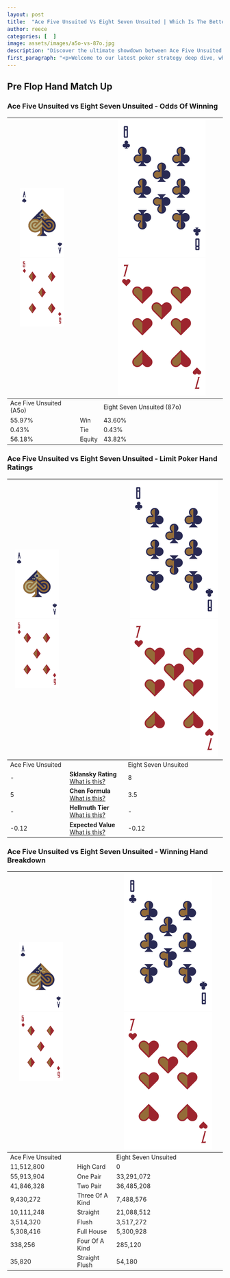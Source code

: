 ```yaml
---
layout: post
title:  "Ace Five Unsuited Vs Eight Seven Unsuited | Which Is The Better Hand In Poker? A Complete Guide"
author: reece
categories: [  ]
image: assets/images/a5o-vs-87o.jpg
description: "Discover the ultimate showdown between Ace Five Unsuited and Eight Seven Unsuited in poker! Uncover the odds, strategies, and scenarios where one hand triumphs over the other. Get ready to up your poker game with this thrilling analysis."
first_paragraph: "<p>Welcome to our latest poker strategy deep dive, where we're pitting two distinct hands against each other in a high-stakes showdown: Ace Five Unsuited vs Eight Seven Unsuited.</p><p>In the dynamic world of poker, every decision counts, and knowing which hand holds the upper hand is key to your success at the table.</p><p>In this article, we'll dissect these two hands, explore the scenarios where one dominates the other, and equip you with the knowledge to make strategic choices that can tip the odds in your favor.</p><p>Get ready to unravel the intriguing dynamics of these poker hands and elevate your game to new heights.</p>"
---
```




[comment]: # (sp0)

## Pre Flop Hand Match Up

<div class="table hand-ratings" markdown="1"> 



### Ace Five Unsuited vs Eight Seven Unsuited - Odds Of Winning


    
| ![image info](assets/images/hand1/A.png) ![image info](assets/images/hand1/5o.png) |  | ![image info](assets/images/hand2/8.png) ![image info](assets/images/hand2/7o.png) |
| -------- | -------- | -------- |
| Ace Five Unsuited (A5o) |  | Eight Seven Unsuited (87o) |
| 55.97% | Win | 43.60% |
| 0.43% | Tie | 0.43% |
| 56.18% | Equity | 43.82% |




[comment]: # (sp1)



### Ace Five Unsuited vs Eight Seven Unsuited - Limit Poker Hand Ratings


    
| ![image info](assets/images/hand1/A.png) ![image info](assets/images/hand1/5o.png) |  | ![image info](assets/images/hand2/8.png) ![image info](assets/images/hand2/7o.png) |
| -------- | -------- | -------- |
| Ace Five Unsuited |  | Eight Seven Unsuited |
| - | **Sklansky Rating** [What is this?](/sklansky-rating-explained) | 8 |
| 5 | **Chen Formula** [What is this?](/chen-formula-explained) | 3.5 |
| - | **Hellmuth Tier** [What is this?](/Hellmuth-tier-explained) | - |
| -0.12 | **Expected Value** [What is this?](/expected-value-explained) | -0.12 |




[comment]: # (sp2)



### Ace Five Unsuited vs Eight Seven Unsuited - Winning Hand Breakdown


    
| ![image info](assets/images/hand1/A.png) ![image info](assets/images/hand1/5o.png) |  | ![image info](assets/images/hand2/8.png) ![image info](assets/images/hand2/7o.png) |
| -------- | -------- | -------- |
| Ace Five Unsuited |  | Eight Seven Unsuited |
| 11,512,800 | High Card | 0 |
| 55,913,904 | One Pair | 33,291,072 |
| 41,846,328 | Two Pair | 36,485,208 |
| 9,430,272 | Three Of A Kind | 7,488,576 |
| 10,111,248 | Straight | 21,088,512 |
| 3,514,320 | Flush | 3,517,272 |
| 5,308,416 | Full House | 5,300,928 |
| 338,256 | Four Of A Kind | 285,120 |
| 35,820 | Straight Flush | 54,180 |




[comment]: # (sp3)



</div>

[comment]: # (sp4)



[comment]: # (sp5)

